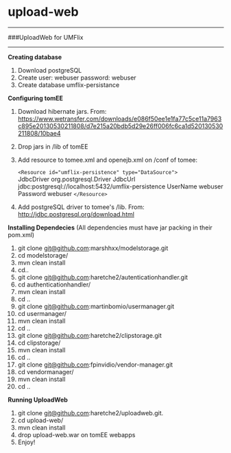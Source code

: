 upload-web
=============

---
###UploadWeb for UMFlix

---
**Creating database**

1. Download postgreSQL
2. Create user: webuser password: webuser
3. Create database umflix-persistance

**Configuring tomEE**

1. Download hibernate jars.
From:  https://www.wetransfer.com/downloads/e086f50ee1e1fa77c5ce11a7963c895e20130530211808/d7e215a20bdb5d29e26ff006fc6ca1d520130530211808/10bae4
2. Drop jars in /lib of tomEE 
3. Add resource to tomee.xml and openejb.xml on /conf of tomee:

	`<Resource id="umflix-persistence" type="DataSource">`<br />
		JdbcDriver org.postgresql.Driver
		JdbcUrl jdbc:postgresql://localhost:5432/umflix-persistence
		UserName webuser
		Password webuser
	`</Resource>`
	
4. Add postgreSQL driver to tomee's /lib. 
 From: http://jdbc.postgresql.org/download.html
 
**Installing Dependecies** 
(All dependencies must have jar packing in their pom.xml)

1. git clone git@github.com:marshhxx/modelstorage.git
2. cd modelstorage/
3. mvn clean install
4. cd..
5. git clone git@github.com:haretche2/autenticationhandler.git
6. cd authenticationhandler/
7. mvn clean install
8. cd .. 
9. git clone git@github.com:martinbomio/usermanager.git
10. cd usermanager/
11. mvn clean install
12. cd ..
13. git clone git@github.com:haretche2/clipstorage.git
14. cd clipstorage/
15. mvn clean install
16. cd ..
17. git clone git@github.com:fpinvidio/vendor-manager.git
18. cd vendormanager/
19. mvn clean install
20. cd ..

**Running UploadWeb** 

1. git clone git@github.com:haretche2/uploadweb.git.
2. cd upload-web/
3. mvn clean install
4. drop upload-web.war on tomEE webapps
5. Enjoy!
